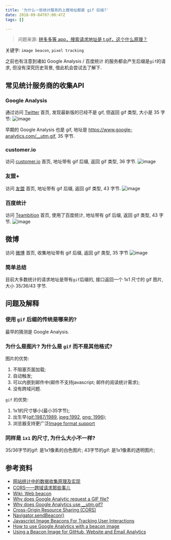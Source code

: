 ```yaml
---
title: '为什么一些统计服务的上报地址都是 gif 后缀?'
date: 2018-09-04T07:00:47Z
tags: []

---
```


> 问题来源: [拼多多等 app，搜索请求地址是 t.gif，这个什么原理？](https://www.v2ex.com/t/485592)

关键字: `image beacon`, `pixel tracking`

之前也有注意到诸如 Google Analysis / 百度统计 的服务都会产生后缀是`gif`的请求, 但没有深究历史背景, 借此机会尝试去了解下.

## 常见统计服务商的收集API
### Google Analysis
通过访问 [Twitter](http://twitter.com/) 首页, 发现最新版的已经不是 gif, 但返回 gif 类型, 大小是 35 字节:
![image](https://user-images.githubusercontent.com/1747852/45024469-ac175680-b06b-11e8-9784-dd3661850473.png)

早期的 Google Analysis 也是 gif, 地址是 https://www.google-analytics.com/__utm.gif, 35 字节.

### customer.io
访问 [customer.io](https://customer.io) 首页, 地址带有 gif 后缀, 返回 gif 类型, 36 字节.
![image](https://user-images.githubusercontent.com/1747852/45025133-41ffb100-b06d-11e8-8ad7-9bb804e0fead.png)

### 友盟+
访问 [友盟](https://www.umeng.com/) 首页, 地址带有 gif 后缀, 返回 gif 类型, 43 字节.
![image](https://user-images.githubusercontent.com/1747852/45024814-6d35d080-b06c-11e8-97cf-bdcb26ae9930.png)

### 百度统计
访问 [Teambition](https://www.teambition.com) 首页, 使用了百度统计, 地址带有 gif 后缀, 返回 gif 类型, 43 字节.
![image](https://user-images.githubusercontent.com/1747852/45024989-d7e70c00-b06c-11e8-832e-5d13f5c8c95b.png)

## 微博
访问 [微博](https://weibo.com) 首页, 收集地址带有 gif 后缀, 返回 gif 类型, 35 字节
![image](https://user-images.githubusercontent.com/1747852/45025832-2dbcb380-b06f-11e8-92dd-570f352e997d.png)

### 简单总结
目前大多数统计的请求地址是带有`gif`后缀的, 接口返回一个 1x1 尺寸的 gif 图片,大小 35/36/43 字节.

## 问题及解释
### 使用 `gif` 后缀的传统是哪来的?
最早的猜测是 Google Analysis.

### 为什么是图片? 为什么是 `gif` 而不是其他格式?
图片的优势:
1. 不阻塞页面加载;
2. 自动触发;
3. 可以内嵌到邮件中(邮件不支持javascript; 邮件的阅读统计需求);
4. 没有跨域问题.

`gif` 的优势:
1. 1x1的尺寸够小(最小35字节);
2. 出生早([gif:1987/1989](https://en.wikipedia.org/wiki/GIF), [jpeg:1992](https://en.wikipedia.org/wiki/JPEG), [png: 1996](https://en.wikipedia.org/wiki/Portable_Network_Graphics));
3. 浏览器支持更广泛[Image format support](https://en.wikipedia.org/wiki/Comparison_of_web_browsers#Image_format_support)

### 同样是 `1x1` 的尺寸, 为什么大小不一样?
35/36字节的gif: 是1x1像素的白色图片;
43字节的gif: 是1x1像素的透明图片;

## 参考资料
- [网站统计中的数据收集原理及实现](http://blog.codinglabs.org/articles/how-web-analytics-data-collection-system-work.html)
- [CORS——跨域请求那些事儿](https://yq.aliyun.com/articles/69313)
- [Wiki: Web beacon](https://en.wikipedia.org/wiki/Web_beacon)
- [Why does Google Analytic request a GIF file?](https://stackoverflow.com/questions/2083043/why-does-google-analytic-request-a-gif-file)
- [Why does Google Analytics use __utm.gif?](https://stackoverflow.com/questions/4170190/why-does-google-analytics-use-utm-gif)
- [Cross-Origin Resource Sharing (CORS)](https://developer.mozilla.org/en-US/docs/Web/HTTP/CORS)
- [Navigator.sendBeacon()](https://developer.mozilla.org/en-US/docs/Web/API/Navigator/sendBeacon)
- [Javascript Image Beacons For Tracking User Interactions](http://arlocarreon.com/blog/javascript/javascript-image-beacons-for-tracking-user-interactions/)
- [How to use Google Analytics with a beacon image](https://perso.crans.org/besson/beacon.en.html)
- [Using a Beacon Image for GitHub, Website and Email Analytics](https://www.sitepoint.com/using-beacon-image-github-website-email-analytics/)